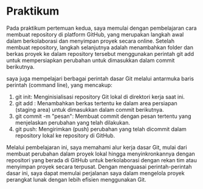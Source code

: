 # Praktikum
Pada praktikum pertemuan kedua, saya memulai dengan pembelajaran cara membuat repository di platform GitHub, yang merupakan langkah awal dalam berkolaborasi dan menyimpan proyek secara online. Setelah membuat repository, langkah selanjutnya adalah menambahkan folder dan berkas proyek ke dalam repository tersebut menggunakan perintah git add untuk mempersiapkan perubahan untuk dimasukkan dalam commit berikutnya.

saya juga mempelajari berbagai perintah dasar Git melalui antarmuka baris perintah (command line), yang mencakup:

1. git init: Menginisialisasi repository Git lokal di direktori kerja saat ini.
2. git add <file>: Menambahkan berkas tertentu ke dalam area persiapan (staging area) untuk dimasukkan dalam commit berikutnya.
3. git commit -m "pesan": Membuat commit dengan pesan tertentu yang menjelaskan perubahan yang telah dilakukan.
4. git push: Mengirimkan (push) perubahan yang telah dicommit dalam repository lokal ke repository di GitHub.

Melalui pembelajaran ini, saya memahami alur kerja dasar Git, mulai dari membuat perubahan dalam proyek lokal hingga menyinkronkannya dengan repositori yang berada di GitHub untuk berkolaborasi dengan rekan tim atau menyimpan proyek secara terpusat. Dengan menguasai perintah-perintah dasar ini, saya dapat memulai perjalanan saya dalam mengelola proyek perangkat lunak dengan lebih efisien menggunakan Git.

